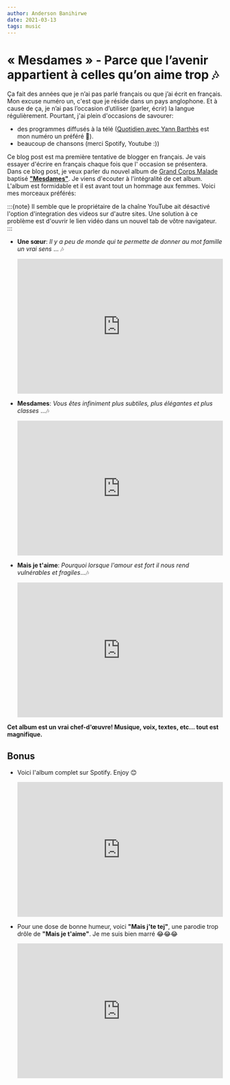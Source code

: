```yaml
---
author: Anderson Banihirwe
date: 2021-03-13
tags: music
---
```


# « Mesdames » - Parce que l’avenir appartient à celles qu’on aime trop 🎶

Ça fait des années que je n’ai pas parlé français ou que j’ai écrit en français.
Mon excuse numéro un, c'est que je réside dans un pays anglophone. Et à cause de ça, je n’ai pas l’occasion d’utiliser (parler, écrir) la langue régulièrement. Pourtant, j'ai plein d'occasions de savourer:

- des programmes diffusés à la télé ([Quotidien avec Yann Barthès](https://www.tf1.fr/tmc/quotidien-avec-yann-barthes) est mon numéro un préféré 🤩).
- beaucoup de chansons (merci Spotify, Youtube :))

Ce blog post est ma première tentative de blogger en français. Je vais essayer d'écrire en français chaque fois que l' occasion se présentera. Dans ce blog post, je veux parler du nouvel album de [Grand Corps Malade](https://en.wikipedia.org/wiki/Grand_Corps_Malade) baptisé **["Mesdames"](<https://fr.wikipedia.org/wiki/Mesdames_(album)>)**. Je viens d'ecouter à l'intégralité de cet album. L'album est formidable et il est avant tout un hommage aux femmes. Voici mes morceaux préférés:

:::{note}
Il semble que le propriétaire de la chaîne YouTube ait désactivé l'option d'integration des videos sur d'autre sites. Une solution à ce problème est d'ouvrir le lien vidéo dans un nouvel tab de vôtre navigateur.
:::

- **Une sœur**: _Il y a peu de monde qui te permette de donner au mot famille un vrai sens_ ... 🎶

  <iframe width="100%" height="315" src="https://www.youtube.com/embed/saADG5xXYpY" frameborder="0" allow="accelerometer; autoplay; encrypted-media; gyroscope; picture-in-picture" allowfullscreen></iframe>

- **Mesdames**: _Vous êtes infiniment plus subtiles, plus élégantes et plus classes_ ...🎶

  <iframe width="100%" height="315" src="https://www.youtube.com/embed/TC7aA1WIkyQ" frameborder="0" allow="accelerometer; autoplay; clipboard-write; encrypted-media; gyroscope; picture-in-picture" allowfullscreen></iframe>

- **Mais je t'aime**: _Pourquoi lorsque l'amour est fort il nous rend vulnérables et fragiles_...🎶

  <iframe width="100%" height="315" src="https://www.youtube.com/embed/7ss-xmvLGFw" frameborder="0" allow="accelerometer; autoplay; encrypted-media; gyroscope; picture-in-picture" allowfullscreen></iframe>

**Cet album est un vrai chef-d'œuvre! Musique, voix, textes, etc... tout est magnifique.**

## Bonus

- Voici l'album complet sur Spotify. Enjoy 😊

  <iframe src="https://open.spotify.com/embed/album/4gIMb5IlzfwqagJr3yEqjX?si=EH8KPGZvR7GV_ygat7Wcuw" width="100%" height="315" frameborder="0" allowtransparency="true" allow="encrypted-media"></iframe>

- Pour une dose de bonne humeur, voici **"Mais j'te tej"**, une parodie trop drôle de **"Mais je t'aime"**. Je me suis bien marré 😂😂😂

  <iframe width="100%" height="315" src="https://www.youtube.com/embed/vyOmIoe44OU" frameborder="0" allow="accelerometer; autoplay; encrypted-media; gyroscope; picture-in-picture" allowfullscreen></iframe>
